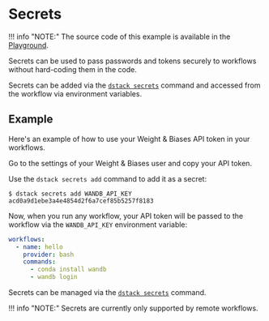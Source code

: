 # Secrets

!!! info "NOTE:"
    The source code of this example is available in the [Playground](../playground.md). 

Secrets can be used to pass passwords and tokens securely to workflows without hard-coding them in the code.

Secrets can be added via the [`dstack secrets`](../reference/cli/secrets.md) command and accessed from the workflow
via environment variables. 

[//]: # (or in the YAML via `${{ secrets.SECRET_NAME }}` markup.)

## Example

Here's an example of how to use your Weight & Biases API token in your workflows. 

Go to the settings of your Weight & Biases user and copy your API token. 

Use the `dstack secrets add` command to add it as a secret:

<div class="termy">

```shell
$ dstack secrets add WANDB_API_KEY acd0a9d1ebe3a4e4854d2f6a7cef85b5257f8183
```

</div>

Now, when you run any workflow, your API token will be passed to the workflow 
via the `WANDB_API_KEY` environment variable:

<div editor-title=".dstack/workflows/secrets.yaml"> 

```yaml hl_lines="5 6"
workflows:
  - name: hello
    provider: bash
    commands:
      - conda install wandb
      - wandb login
```

</div>

Secrets can be managed via the [`dstack secrets`](../reference/cli/secrets.md#dstack-secrets-add) command.

!!! info "NOTE:"
    Secrets are currently only supported by remote workflows.
